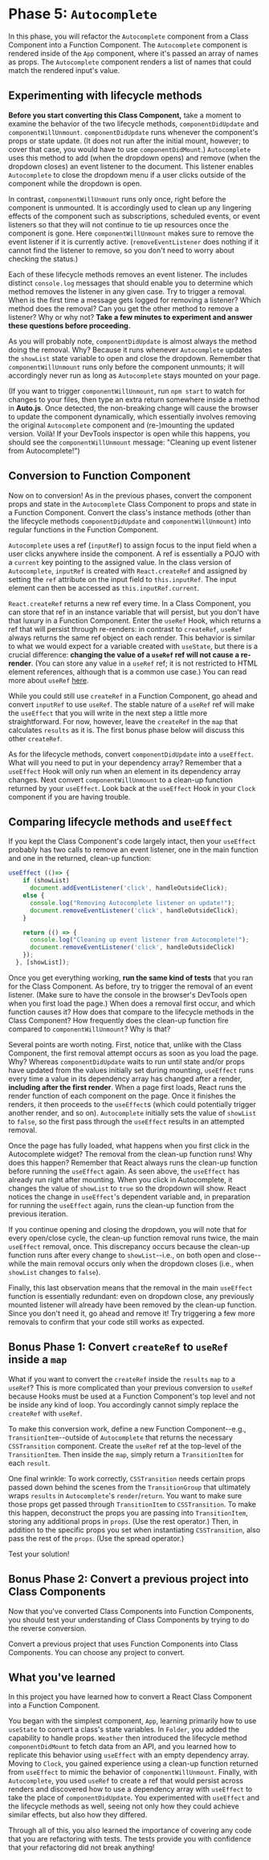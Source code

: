 # Phase 5: `Autocomplete`

In this phase, you will refactor the `Autocomplete` component from a Class
Component into a Function Component. The `Autocomplete` component is rendered
inside of the `App` component, where it's passed an array of names as props. The
`Autocomplete` component renders a list of names that could match the rendered
input's value.

## Experimenting with lifecycle methods

**Before you start converting this Class Component,** take a moment to examine
the behavior of the two lifecycle methods, `componentDidUpdate` and
`componentWillUnmount`. `componentDidUpdate` runs whenever the component's props
or state update. (It does not run after the initial mount, however; to cover
that case, you would have to use `componentDidMount`.) `Autocomplete` uses this
method to add (when the dropdown opens) and remove (when the dropdown closes) an
event listener to the document. This listener enables `Autocomplete` to close
the dropdown menu if a user clicks outside of the component while the dropdown
is open.

In contrast, `componentWillUnmount` runs only once, right before the component
is unmounted. It is accordingly used to clean up any lingering effects of the
component such as subscriptions, scheduled events, or event listeners so that
they will not continue to tie up resources once the component is gone. Here
`componentWillUnmount` makes sure to remove the event listener if it is
currently active. (`removeEventListener` does nothing if it cannot find the
listener to remove, so you don't need to worry about checking the status.)

Each of these lifecycle methods removes an event listener. The includes distinct
`console.log` messages that should enable you to determine which method removes
the listener in any given case. Try to trigger a removal. When is the first time
a message gets logged for removing a listener? Which method does the removal?
Can you get the other method to remove a listener? Why or why not? **Take a few
minutes to experiment and answer these questions before proceeding.**

As you will probably note, `componentDidUpdate` is almost always the method
doing the removal. Why? Because it runs whenever `Autocomplete` updates the
`showList` state variable to open and close the dropdown. Remember that
`componentWillUnmount` runs only before the component unmounts; it will
accordingly never run as long as `Autocomplete` stays mounted on your page.

(If you want to trigger `componentWillUnmount`, run `npm start` to watch for
changes to your files, then type an extra return somewhere inside a method in
__Auto.js__. Once detected, the non-breaking change will cause the browser to
update the component dynamically, which essentially involves removing the
original `Autocomplete` component and (re-)mounting the updated version. Voilà!
If your DevTools inspector is open while this happens, you should see the
`componentWillUnmount` message: "Cleaning up event listener from Autocomplete!")

## Conversion to Function Component

Now on to conversion! As in the previous phases, convert the component props and
state in the `Autocomplete` Class Component to props and state in a Function
Component. Convert the class's instance methods (other than the lifecycle
methods `componentDidUpdate` and `componentWillUnmount`) into regular functions
in the Function Component.

`Autocomplete` uses a ref (`inputRef`) to assign focus to the input field when a
user clicks anywhere inside the component. A ref is essentially a POJO with a
`current` key pointing to the assigned value. In the class version of
`Autocomplete`, `inputRef` is created with `React.createRef` and assigned by
setting the `ref` attribute on the input field to `this.inputRef`. The input
element can then be accessed as `this.inputRef.current`.

`React.createRef` returns a new ref every time. In a Class Component, you can
store that ref in an instance variable that will persist, but you don't have
that luxury in a Function Component. Enter the `useRef` Hook, which returns a
ref that will persist through re-renders: in contrast to `createRef`, `useRef`
always returns the same ref object on each render. This behavior is similar to
what we would expect for a variable created with `useState`, but there is a
crucial difference: **changing the value of a `useRef` ref will not cause a
re-render**. (You can store any value in a `useRef` ref; it is not restricted to
HTML element references, although that is a common use case.) You can read more
about `useRef` [here][useRef].

While you could still use `createRef` in a Function Component, go ahead and
convert `inputRef` to use `useRef`. The stable nature of a `useRef` ref will
make the `useEffect` that you will write in the next step a little more
straightforward. For now, however, leave the `createRef` in the `map` that
calculates `results` as it is. The first bonus phase below will discuss this
other `createRef`.

As for the lifecycle methods, convert `componentDidUpdate` into a `useEffect`.
What will you need to put in your dependency array? Remember that a `useEffect`
Hook will only run when an element in its dependency array changes. Next convert
`componentWillUnmount` to a clean-up function returned by your `useEffect`. Look
back at the `useEffect` Hook in your `Clock` component if you are having
trouble.

## Comparing lifecycle methods and `useEffect`

If you kept the Class Component's code largely intact, then your `useEffect`
probably has two calls to remove an event listener, one in the main function and
one in the returned, clean-up function:

```javascript
useEffect (()=> {
    if (showList)
      document.addEventListener('click', handleOutsideClick);
    else {
      console.log("Removing Autocomplete listener on update!");
      document.removeEventListener('click', handleOutsideClick);
    }

    return (() => {
      console.log("Cleaning up event listener from Autocomplete!");
      document.removeEventListener('click', handleOutsideClick)
    });
  }, [showList]);
```

Once you get everything working, **run the same kind of tests** that you ran for
the Class Component. As before, try to trigger the removal of an event listener.
(Make sure to have the console in the browser's DevTools open when you first
load the page.) When does a removal first occur, and which function causes it?
How does that compare to the lifecycle methods in the Class Component? How
frequently does the clean-up function fire compared to `componentWillUnmount`?
Why is that?

Several points are worth noting. First, notice that, unlike with the Class
Component, the first removal attempt occurs as soon as you load the page. Why?
Whereas `componentDidUpdate` waits to run until state and/or props have updated
from the values initially set during mounting, `useEffect` runs every time a
value in its dependency array has changed after a render, **including after the
first render**. When a page first loads, React runs the render function of each
component on the page. Once it finishes the renders, it then proceeds to the
`useEffect`s (which could potentially trigger another render, and so on).
`Autocomplete` initially sets the value of `showList` to `false`, so the first
pass through the `useEffect` results in an attempted removal.

Once the page has fully loaded, what happens when you first click in the
Autocomplete widget? The removal from the clean-up function runs! Why does this
happen? Remember that React always runs the clean-up function before running the
`useEffect` again. As seen above, the `useEffect` has already run right after
mounting. When you click in Autocomplete, it changes the value of `showList` to
`true` so the dropdown will show. React notices the change in `useEffect`'s
dependent variable and, in preparation for running the `useEffect` again, runs
the clean-up function from the previous iteration.

If you continue opening and closing the dropdown, you will note that for every
open/close cycle, the clean-up function removal runs twice, the main `useEffect`
removal, once. This discrepancy occurs because the clean-up function runs after
every change to `showList`--i.e., on both open and close--while the main removal
occurs only when the dropdown closes (i.e., when `showList` changes to `false`).

Finally, this last observation means that the removal in the main `useEffect`
function is essentially redundant: even on dropdown close, any previously
mounted listener will already have been removed by the clean-up function. Since
you don't need it, go ahead and remove it! Try triggering a few more removals to
confirm that your code still works as expected.

## Bonus Phase 1: Convert `createRef` to `useRef` inside a `map`

What if you want to convert the `createRef` inside the `results` `map` to a
`useRef`? This is more complicated than your previous conversion to `useRef`
because Hooks must be used at a Function Component's top level and not be inside
any kind of loop. You accordingly cannot simply replace the `createRef` with
`useRef`.

To make this conversion work, define a new Function Component--e.g.,
`TransitionItem`--outside of `Autocomplete` that returns the necessary
`CSSTransition` component. Create the `useRef` ref at the top-level of the
`TransitionItem`. Then inside the `map`, simply return a `TransitionItem` for
each `result`.

One final wrinkle: To work correctly, `CSSTransition` needs certain props passed
down behind the scenes from the `TransitionGroup` that ultimately wraps
`results` in `Autocomplete`'s `render`/`return`. You want to make sure those
props get passed through `TransitionItem` to `CSSTransition`. To make this
happen, deconstruct the props you are passing into `TransitionItem`, storing any
additional props in `props`. (Use the rest operator.) Then, in addition to the
specific props you set when instantiating `CSSTransition`, also pass the rest of
the `props`. (Use the spread operator.)

Test your solution!

## Bonus Phase 2: Convert a previous project into Class Components

Now that you've converted Class Components into Function Components, you should
test your understanding of Class Components by trying to do the reverse
conversion.

Convert a previous project that uses Function Components into Class Components.
You can choose any project to convert.

## What you've learned

In this project you have learned how to convert a React Class Component into a
Function Component.

You began with the simplest component, `App`, learning primarily how to use
`useState` to convert a class's state variables. In `Folder`, you added the
capability to handle props. `Weather` then introduced the lifecycle method
`componentDidMount` to fetch data from an API, and you learned how to replicate
this behavior using `useEffect` with an empty dependency array. Moving to
`Clock`, you gained experience using a clean-up function returned from
`useEffect` to mimic the behavior of `componentWillUnmount`. Finally, with
`Autocomplete`, you used `useRef` to create a ref that would persist across
renders and discovered how to use a dependency array with `useEffect` to take
the place of `componentDidUpdate`. You experimented with `useEffect` and the
lifecycle methods as well, seeing not only how they could achieve similar
effects, but also how they differed.

Through all of this, you also learned the importance of covering any code that
you are refactoring with tests. The tests provide you with confidence that your
refactoring did not break anything!

[useRef]: https://reactjs.org/docs/hooks-reference.html#useref

